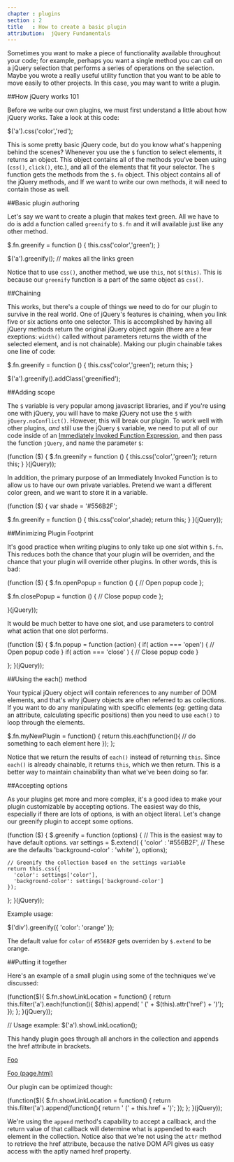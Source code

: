 ```yaml
---
chapter : plugins
section : 2
title   : How to create a basic plugin
attribution:  jQuery Fundamentals
---
```

Sometimes you want to make a piece of functionality available throughout your code; 
for example, perhaps you want a single method you can call on a jQuery selection that performs a series of operations on the selection. Maybe you wrote a really useful utility function that you want to be able to move easily to other projects.
In this case, you may want to write a plugin.

##How jQuery works 101

Before we write our own plugins, we must first understand a little about how jQuery works. Take a look at this code:

<javascript>
$('a').css('color','red');
</javascript> 

This is some pretty basic jQuery code, but do you know what's happening behind the scenes? Whenever you use the `$` function to select elements, it returns an object. This object contains all of the methods you've been using (`css()`, `click()`, etc.), and all of the elements that fit your selector. The `$` function gets the methods from the `$.fn` object. This object contains all of the jQuery methods, and If we want to write our own methods, it will need to contain those as well.

##Basic plugin authoring

Let's say we want to create a plugin that makes text green. All we have to do is add a function called `greenify` to `$.fn` and it will available just like any other method.

<javascript>
$.fn.greenify = function () {
  this.css('color','green');
}

$('a').greenify();  // makes all the links green
</javascript>

Notice that to use `css()`, another method, we use `this`, not `$(this)`. This is because our `greenify` function is a part of the same object as `css()`.

##Chaining

This works, but there's a couple of things we need to do for our plugin to survive in the real world. One of jQuery's features is chaining, when you link five or six actions onto one selector. This is accomplished by having all jQuery methods return the original jQuery object again (there are a few exeptions: `width()` called without parameters returns the width of the selected element, and is not chainable). Making our plugin chainable takes one line of code:

<javascript>
$.fn.greenify = function () {
  this.css('color','green');
  return this;
}

$('a').greenify().addClass('greenified');
</javascript>

##Adding scope

The `$` variable is very popular among javascript libraries, and if you're using one with jQuery, you will have to make jQuery not use the `$` with `jQuery.noConflict()`. However, this will break our plugin. To work well with other plugins, _and_ still use the jQuery `$` variable, we need to put all of our code inside of an [Immediately Invoked Function Expression](http://stage.learn.jquery.com/javascript-101/functions/#immediately-invoked-function-expression), and then pass the function `jQuery`, and name the parameter `$`:

<javascript>
(function ($) {
  $.fn.greenify = function () {
    this.css('color','green');
    return this;
  }
}(jQuery));
</javascript>

In addition, the primary purpose of an Immediately Invoked Function is to allow us to have our own private variables. Pretend we want a different color green, and we want to store it in a variable.

<javascript> 
(function ($) {
  var shade = '#556B2F';

  $.fn.greenify = function () {
    this.css('color',shade);
    return this;
  }
}(jQuery));
</javascript>

##Minimizing Plugin Footprint

It's good practice when writing plugins to only take up one slot within `$.fn`. This reduces both the chance that your plugin will be overriden, and the chance that your plugin will override other plugins. In other words, this is bad:

<javascript>
(function ($) {
  $.fn.openPopup = function () {
    // Open popup code
  };

  $.fn.closePopup = function () {
    // Close popup code
  };

}(jQuery));
</javascript>

It would be much better to have one slot, and use parameters to control what action that one slot performs.

<javascript>
(function ($) {
  $.fn.popup = function (action) {
    if( action === 'open') {
      // Open popup code
    } if( action === 'close' ) {
      // Close popup code
    } 

  };
}(jQuery));
</javascript>

##Using the each() method

Your typical jQuery object will contain references to any number of DOM
elements, and that's why jQuery objects are often referred to as collections.
If you want to do any manipulating with specific elements (eg: getting data an 
attribute, calculating specific positions) then you need to use `each()` to 
loop through the elements.

<javascript>
$.fn.myNewPlugin = function() {
  return this.each(function(){
    // do something to each element here
  });
};
</javascript>

Notice that we return the results of `each()` instead of returning `this`. 
Since `each()` is already chainable, it returns `this`, which we then return. 
This is a better way to maintain chainability than what we've been doing so far.

##Accepting options

As your plugins get more and more complex, it's a good idea to make your plugin 
customizable by accepting options. The easiest way do this, especially if there 
are lots of options, is with an object literal. Let's change our greenify plugin to 
accept some options.

<javascript>
(function ($) {
  $.greenify = function (options) {
    // This is the easiest way to have default options.
    var settings = $.extend( {
      'color'         : '#556B2F',  // These are the defaults
      'background-color' : 'white'
    }, options);

    // Greenify the collection based on the settings variable
    return this.css({
      'color': settings['color'],
      'background-color': settings['background-color']
    });
  };
}(jQuery));
</javascript>

Example usage:

<javascript>
$('div').greenify({
  'color': 'orange'
});
</javascript>

The default value for `color` of `#556B2F` gets overriden by `$.extend` to be orange.

##Putting it together

Here's an example of a small plugin using some of the techniques
we've discussed:

<javascript>
(function($){
  $.fn.showLinkLocation = function() {
    return this.filter('a').each(function(){
      $(this).append( ' (' + $(this).attr('href') + ')');
    });
 };
}(jQuery));

 // Usage example:
 $('a').showLinkLocation();
</javascript>

This handy plugin goes through all anchors in the collection and appends the
href attribute in brackets.

<markup>
<!-- Before plugin is called: -->
<a href="page.html">Foo</a>

<!-- After plugin is called: -->
<a href="page.html">Foo (page.html)</a>
</markup>

Our plugin can be optimized though:

<javascript>
(function($){
  $.fn.showLinkLocation = function() {
    return this.filter('a').append(function(){
          return ' (' + this.href + ')';
    });
  };
}(jQuery));
</javascript>

We're using the `append` method's capability to accept a callback, and the
return value of that callback will determine what is appended to each element
in the collection.  Notice also that we're not using the `attr` method to
retrieve the href attribute, because the native DOM API gives us easy access
with the aptly named href property.
